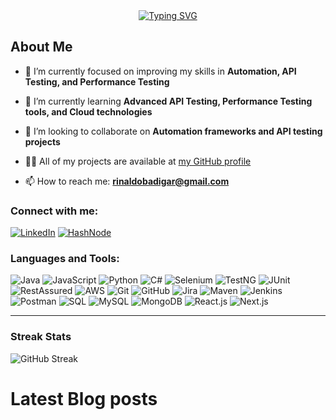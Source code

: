 

<div align="center">
  <a href="https://git.io/typing-svg"><img src="https://readme-typing-svg.herokuapp.com?font=Fira+Code&size=50&pause=1000&vCenter=true&width=950&height=100&lines=Hi%F0%9F%91%8B%2C+I'm+Rinaldo+Badigar+;An+Aspiring+SDET+in+the+Making!" alt="Typing SVG" /></a>
</div>

## About Me

- 🔭 I’m currently focused on improving my skills in **Automation, API Testing, and Performance Testing**
  
- 🌱 I’m currently learning **Advanced API Testing, Performance Testing tools, and Cloud technologies**
  
- 🤝 I’m looking to collaborate on **Automation frameworks and API testing projects**
  
- 👨‍💻 All of my projects are available at [my GitHub profile](https://github.com/rinaldo23)
  
- 📫 How to reach me: **[rinaldobadigar@gmail.com](mailto:rinaldobadigar@gmail.com)**

### Connect with me:
[![LinkedIn](https://img.shields.io/badge/LinkedIn-Rinaldo--Badigar-blue?logo=linkedin)](https://www.linkedin.com/in/rinaldo-badigar)
[![HashNode](https://img.shields.io/badge/HashNode-Rinaldo-lightblue?logo=hashnode)](https://hashnode.com/@Rinaldo)

### Languages and Tools:
![Java](https://img.shields.io/badge/-Java-007396?logo=java&logoColor=white&style=flat)
![JavaScript](https://img.shields.io/badge/-JavaScript-F7DF1E?logo=javascript&logoColor=black&style=flat)
![Python](https://img.shields.io/badge/-Python-3776AB?logo=python&logoColor=white&style=flat)
![C#](https://img.shields.io/badge/-C%23-239120?logo=c-sharp&logoColor=white&style=flat)
![Selenium](https://img.shields.io/badge/-Selenium-43B02A?logo=selenium&logoColor=white&style=flat)
![TestNG](https://img.shields.io/badge/-TestNG-FFCA28?logo=testing&logoColor=black&style=flat)
![JUnit](https://img.shields.io/badge/-JUnit-25A162?logo=junit5&logoColor=white&style=flat)
![RestAssured](https://img.shields.io/badge/-RestAssured-5A9BD5?logo=api&logoColor=white&style=flat)
![AWS](https://img.shields.io/badge/-AWS-232F3E?logo=amazon-aws&logoColor=white&style=flat)
![Git](https://img.shields.io/badge/-Git-F05032?logo=git&logoColor=white&style=flat)
![GitHub](https://img.shields.io/badge/-GitHub-181717?logo=github&logoColor=white&style=flat)
![Jira](https://img.shields.io/badge/-Jira-0052CC?logo=jira&logoColor=white&style=flat)
![Maven](https://img.shields.io/badge/-Maven-C71A36?logo=apache-maven&logoColor=white&style=flat)
![Jenkins](https://img.shields.io/badge/-Jenkins-D24939?logo=jenkins&logoColor=white&style=flat)
![Postman](https://img.shields.io/badge/-Postman-FF6C37?logo=postman&logoColor=white&style=flat)
![SQL](https://img.shields.io/badge/-SQL-4479A1?logo=sql&logoColor=white&style=flat)
![MySQL](https://img.shields.io/badge/-MySQL-4479A1?logo=mysql&logoColor=white&style=flat)
![MongoDB](https://img.shields.io/badge/-MongoDB-47A248?logo=mongodb&logoColor=white&style=flat)
![React.js](https://img.shields.io/badge/-React-61DAFB?logo=react&logoColor=white&style=flat)
![Next.js](https://img.shields.io/badge/-Next.js-000000?logo=nextdotjs&logoColor=white&style=flat)

---

### Streak Stats
![GitHub Streak](https://github-readme-streak-stats.herokuapp.com/?user=rinaldo23)

# Latest Blog posts
<!-- BLOG-POST-LIST:START -->
<!-- BLOG-POST-LIST:END -->


